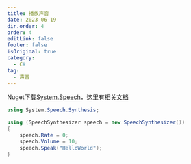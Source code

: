 ```yaml
---
title: 播放声音
date: 2023-06-19
dir.order: 4
order: 4
editLink: false
footer: false
isOriginal: true
category:
  - C#
tag:
  - 声音
---
```


Nuget下载[System.Speech](https://www.nuget.org/packages/System.Speech)，这里有相关[文档](https://learn.microsoft.com/zh-cn/dotnet/api/system.speech.synthesis.speechsynthesizer?view=netframework-4.8)

```cs
using System.Speech.Synthesis;

using (SpeechSynthesizer speech = new SpeechSynthesizer())
{
    speech.Rate = 0;
    speech.Volume = 10;
    speech.Speak("HelloWorld");
}
```

